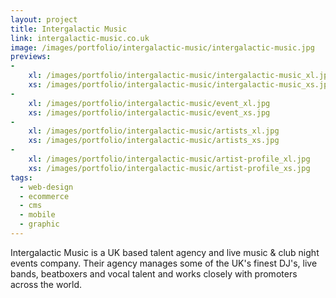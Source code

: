 ```yaml
---
layout: project
title: Intergalactic Music
link: intergalactic-music.co.uk
image: /images/portfolio/intergalactic-music/intergalactic-music.jpg
previews:
-
    xl: /images/portfolio/intergalactic-music/intergalactic-music_xl.jpg
    xs: /images/portfolio/intergalactic-music/intergalactic-music_xs.jpg
-
    xl: /images/portfolio/intergalactic-music/event_xl.jpg
    xs: /images/portfolio/intergalactic-music/event_xs.jpg
-
    xl: /images/portfolio/intergalactic-music/artists_xl.jpg
    xs: /images/portfolio/intergalactic-music/artists_xs.jpg
-
    xl: /images/portfolio/intergalactic-music/artist-profile_xl.jpg
    xs: /images/portfolio/intergalactic-music/artist-profile_xs.jpg
tags:
  - web-design
  - ecommerce
  - cms
  - mobile
  - graphic
---
```


Intergalactic Music is a UK based talent agency and live music & club night events company. Their agency manages some of the UK's finest DJ's, live bands, beatboxers and vocal talent and works closely with promoters across the world.

